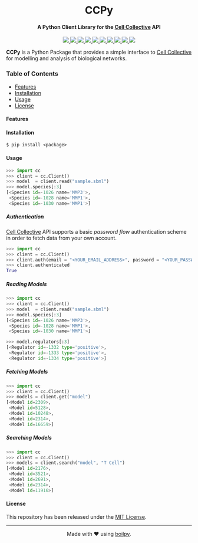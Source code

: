 <div align="center">
    <h1>
      CCPy
    </h1>
    <h4>A Python Client Library for the <a href="https://cellcollective.org">Cell Collective</a> API</h4>
</div>

<p align="center">
    <a href="https://travis-ci.org/achillesrasquinha/ccpy">
        <img src="https://img.shields.io/travis/achillesrasquinha/ccpy.svg?style=flat-square">
    </a>
    <a href="https://ci.appveyor.com/project/achillesrasquinha/ccpy">
        <img src="https://img.shields.io/appveyor/ci/achillesrasquinha/ccpy.svg?style=flat-square&logo=appveyor">
    </a>
    <a href="https://coveralls.io/github/achillesrasquinha/ccpy">
        <img src="https://img.shields.io/coveralls/github/achillesrasquinha/ccpy.svg?style=flat-square">
    </a>
    <a href="https://pypi.org/project/ccpy/">
		<img src="https://img.shields.io/pypi/v/ccpy.svg?style=flat-square">
	</a>
    <a href="https://pypi.org/project/ccpy/">
		<img src="https://img.shields.io/pypi/l/ccpy.svg?style=flat-square">
	</a>
    <a href="https://pypi.org/project/ccpy/">
		<img src="https://img.shields.io/pypi/pyversions/ccpy.svg?style=flat-square">
	</a>
    <a href="https://hub.docker.com/r/achillesrasquinha/ccpy">
		<img src="https://img.shields.io/docker/build/achillesrasquinha/ccpy.svg?style=flat-square&logo=docker">
	</a>
    <a href="https://git.io/boilpy">
      <img src="https://img.shields.io/badge/made%20with-boilpy-red.svg?style=flat-square">
    </a>
	<a href="https://saythanks.io/to/achillesrasquinha">
		<img src="https://img.shields.io/badge/Say%20Thanks-🦉-1EAEDB.svg?style=flat-square">
	</a>
	<a href="https://paypal.me/achillesrasquinha">
		<img src="https://img.shields.io/badge/donate-💵-f44336.svg?style=flat-square">
	</a>
</p>

**CCPy** is a Python Package that provides a simple interface to 
[Cell Collective](https://cellcollective.org) for modelling and analysis of 
biological networks.

### Table of Contents
* [Features](#Features)
* [Installation](#installation)
* [Usage](#usage)
* [License](#license)

#### Features

#### Installation

```shell
$ pip install <package>
```

#### Usage

```python
>>> import cc
>>> client = cc.Client()
>>> model  = client.read("sample.sbml")
>>> model.species[:3]
[<Species id=-1026 name='MMP3'>,
 <Species id=-1028 name='MMP1'>,
 <Species id=-1030 name='MMP1'>]
```

##### Authentication

[Cell Collective](https://cellcollective.org) API supports a basic 
*password flow* authentication scheme in order to fetch data from your own 
account.

```python
>>> import cc
>>> client = cc.Client()
>>> client.auth(email = "<YOUR_EMAIL_ADDRESS>", password = "<YOUR_PASSWORD>")
>>> client.authenticated
True
```

##### Reading Models

```python
>>> import cc
>>> client = cc.Client()
>>> model  = client.read("sample.sbml")
>>> model.species[:3]
[<Species id=-1026 name='MMP3'>,
 <Species id=-1028 name='MMP1'>,
 <Species id=-1030 name='MMP1'>]

>>> model.regulators[:3]
[<Regulator id=-1332 type='positive'>,
 <Regulator id=-1333 type='positive'>,
 <Regulator id=-1334 type='positive'>]
```

##### Fetching  Models

```python
>>> import cc
>>> client = cc.Client()
>>> models = client.get("model")
[<Model id=2309>,
 <Model id=5128>,
 <Model id=10248>,
 <Model id=2314>,
 <Model id=16659>]
```

##### Searching Models

```python
>>> import cc
>>> client = cc.Client()
>>> models = client.search("model", "T Cell")
[<Model id=2176>,
 <Model id=3521>,
 <Model id=2691>,
 <Model id=2314>,
 <Model id=11916>]
```

#### License

This repository has been released under the [MIT License](LICENSE).

---

<div align="center">
  Made with ❤️ using <a href="https://git.io/boilpy">boilpy</a>.
</div>